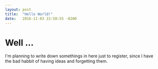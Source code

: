 ```yaml
---
layout: post
title:  "Hello World!"
date:   2016-11-03 22:50:55 -0200
---
```

# Well ...
I'm planning to write down somethings in here just to register, since I have the bad habbit of having ideas and forgetting them. 
